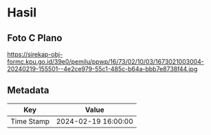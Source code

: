 # Hasil

## Foto C Plano

https://sirekap-obj-formc.kpu.go.id/39e0/pemilu/ppwp/16/73/02/10/03/1673021003004-20240219-155501--4e2ce979-55c1-485c-b64a-bbb7e8738f44.jpg


## Metadata

| Key        | Value               |
| ---------- | ------------------- |
| Time Stamp | 2024-02-19 16:00:00 |



